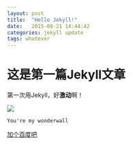 ```yaml
---
layout: post
title:  "Hello Jekyll!"
date:   2015-08-21 14:44:42
categories: jekyll update
tags: whatever
---
```


# 这是第一篇Jekyll文章
第一次用Jekyll，好**激动**啊！

![](http://d04.res.meilishuo.net/pic/_o/dd/f1/56723e79bdc88d6ed98fe1b2bbf6_560_688.jpeg)

```
You're my wonderwall
```

[加个百度吧](https://www.baidu.com/)